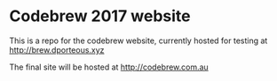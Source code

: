 # Codebrew 2017 website

This is a repo for the codebrew website, currently hosted for testing at http://brew.dporteous.xyz

The final site will be hosted at http://codebrew.com.au
